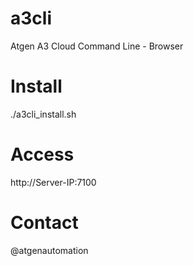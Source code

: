 # a3cli
Atgen A3 Cloud Command Line - Browser 

# Install
./a3cli_install.sh

# Access
http://Server-IP:7100

# Contact
@atgenautomation
